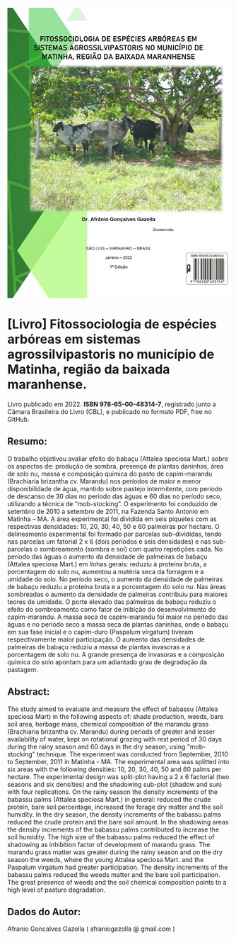 ![alt text](https://github.com/afraniogazolla/livroEspeciesArboreasAgrossilvipastoris/blob/main/Capa.jpg)

# [Livro] Fitossociologia de espécies arbóreas em sistemas agrossilvipastoris no município de Matinha, região da baixada maranhense.

Livro publicado em 2022. **ISBN 978-65-00-48314-7**, registrado junto a Câmara Brasileira do Livro (CBL), e publicado no formato PDF, free no GitHub.

## Resumo:


  
O trabalho objetivou avaliar efeito do babaçu (Attalea speciosa Mart.) sobre os aspectos de: produção de sombra, presença de plantas daninhas, área de solo nu, massa e composição química do pasto de capim-marandu (Brachiaria brizantha cv. Marandu) nos períodos de maior e menor disponibilidade de água, mantido sobre pastejo intermitente, com período de descanso de 30 dias no período das águas e 60 dias no período seco, utilizando a técnica de “mob-stocking”. O experimento foi conduzido de setembro de 2010 a setembro de 2011, na Fazenda Santo Antonio em Matinha – MA.  A área experimental foi dividida em seis piquetes com as respectivas densidades: 10, 20, 30, 40, 50 e 60 palmeiras por hectare. O delineamento experimental foi formado por parcelas sub-divididas, tendo nas parcelas um fatorial 2 x 6 (dois períodos e seis densidades) e nas sub-parcelas o sombreamento (sombra e sol) com quatro repetições cada. No período das águas o aumento da densidade de palmeiras de babaçu (Attalea speciosa Mart.) em linhas gerais: reduziu à proteína bruta, a porcentagem do solo nu, aumentou a matéria seca da forragem e a umidade do solo. No período seco, o aumento da densidade de palmeiras de babaçu reduziu a proteína bruta e a porcentagem do solo nu. Nas áreas sombreadas o aumento da densidade de palmeiras contribuiu para maiores teores de umidade. O porte elevado das palmeiras de babaçu reduziu o efeito do sombreamento como fator de inibição do desenvolvimento do capim-marandu. A massa seca de capim-marandu foi maior no período das águas e no período seco a massa seca de plantas daninhas, onde o babaçu em sua fase inicial e o capim-duro (Paspalum virgatum) tiveram respectivamente maior participação. O aumento das densidades de palmeiras de babaçu reduziu a massa de plantas invasoras e a porcentagem de solo nu. A grande presença de invasoras e a composição química do solo apontam para um adiantado grau de degradação da pastagem.
  


## Abstract:
The study aimed to evaluate and measure the effect of babassu (Attalea speciosa Mart) in the following aspects of: shade production, weeds, bare soil area, herbage mass, chemical composition of the marandu grass (Brachiaria brizantha cv. Marandu) during periods of greater and lesser availability of water, kept on rotational grazing with rest period of 30 days during the rainy season and 60 days in the dry season, using "mob-stocking" technique. The experiment was conducted from September, 2010 to September, 2011 in Matinha - MA. The experimental area was splitted into six areas with the following densities: 10, 20, 30, 40, 50 and 60 palms per hectare. The experimental design was split-plot having a 2 x 6 factorial (two seasons and six densities) and the shadowing sub-plot (shadow and sun) with four replications. On the rainy season the density increments of the babassu palms (Attalea speciosa Mart.) in general: reduced the crude protein, bare soil percentage, increased the forage dry matter and the soil humidity. In the dry season, the density increments of the babassu palms reduced the crude protein and the bare soil amount. In the shadowing areas the density increments of the babassu palms contributed to increase the soil humidity. The high size of the babassu palms reduced the effect of shadowing as inhibition factor of development of marandu grass. The marandu grass matter was greater during the rainy season and on the dry season the weeds, where the young Attalea speciosa Mart. and the Paspalum virgatum had greater participation. The density increments of the babassu palms reduced the weeds matter and the bare soil participation. The great presence of weeds and the soil chemical composition points to a high level of pasture degradation.

## Dados do Autor:
Afranio Goncalves Gazolla ( afraniogazolla @ gmail.com )
